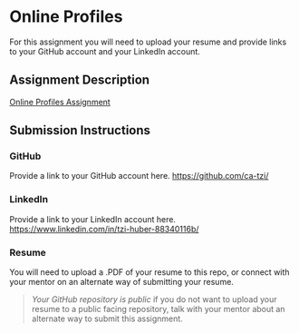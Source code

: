 # Online Profiles
For this assignment you will need to upload your resume and provide links to your GitHub account and your LinkedIn account.

## Assignment Description
[Online Profiles Assignment](https://education.launchcode.org/liftoff/modules/assignments/online-profiles)

## Submission Instructions
 
### GitHub
Provide a link to your GitHub account here.
https://github.com/ca-tzi/
 
### LinkedIn
Provide a link to your LinkedIn account here.
https://www.linkedin.com/in/tzi-huber-88340116b/

### Resume
You will need to upload a .PDF of your resume to this repo, or connect with your mentor on an alternate way of submitting your resume.


> *Your GitHub repository is public* if you do not want to upload your resume to a public facing repository, talk with your mentor about an alternate way to submit this assignment.
